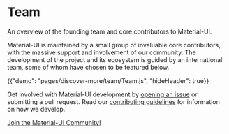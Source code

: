 # Team

<p class="description">An overview of the founding team and core contributors to Material-UI.</p>

Material-UI is maintained by a small group of invaluable core contributors, with the massive support and involvement of our community. The development of the project and its ecosystem is guided by an international team, some of whom have chosen to be featured below.

{{"demo": "pages/discover-more/team/Team.js", "hideHeader": true}}

Get involved with Material-UI development by [opening an issue](https://github.com/mui-org/material-ui/issues/new) or submitting a pull request. Read our [contributing guidelines](https://github.com/mui-org/material-ui/blob/v3.x/CONTRIBUTING.md) for information on how we develop.

[Join the Material-UI Community!](/discover-more/community/)